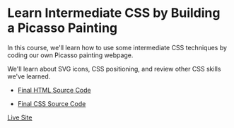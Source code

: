 # Learn Intermediate CSS by Building a Picasso Painting

In this course, we'll learn how to use some intermediate CSS techniques by coding our own Picasso painting webpage. 

We'll learn about SVG icons, CSS positioning, and review other CSS skills we've learned.

- [Final HTML Source Code](https://github.com/CERTIFIED2003/freeCodeCamp/tree/main/Responsive%20Web%20Design/12-Learn%20Intermediate%20CSS%20by%20Building%20a%20Picasso%20Painting/PicassoPainting.html)

- [Final CSS Source Code](https://github.com/CERTIFIED2003/freeCodeCamp/tree/main/Responsive%20Web%20Design/12-Learn%20Intermediate%20CSS%20by%20Building%20a%20Picasso%20Painting/styles.css)

[Live Site](https://picassopainting.certified2003.repl.co)
